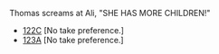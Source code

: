 Thomas screams at Ali, "SHE HAS MORE CHILDREN!"

* [122C](122C.md) [No take preference.]
* [123A](123A.md) [No take preference.]